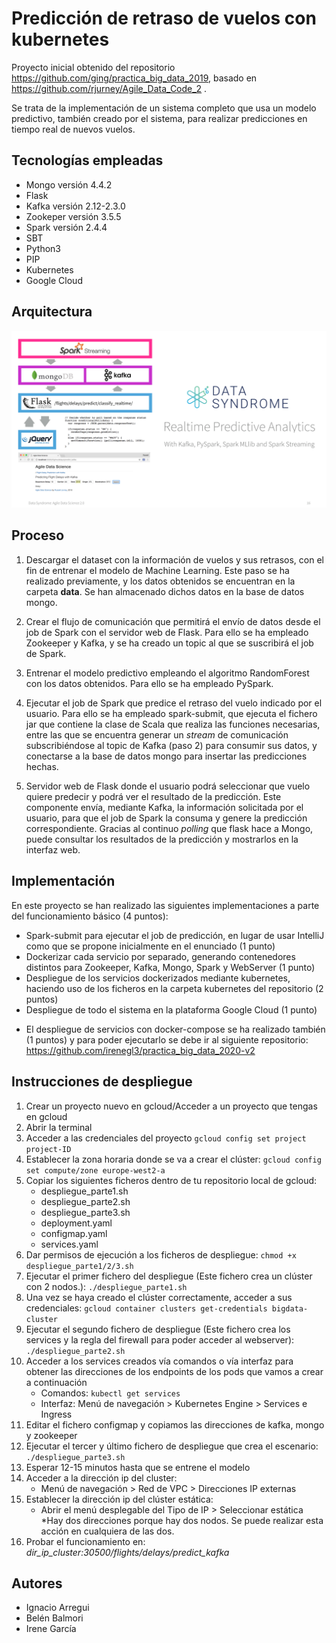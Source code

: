 # Predicción de retraso de vuelos con kubernetes

Proyecto inicial obtenido del repositorio https://github.com/ging/practica_big_data_2019, basado en https://github.com/rjurney/Agile_Data_Code_2 .

Se trata de la implementación de un sistema completo que usa un modelo predictivo, también creado por el sistema, para realizar predicciones en tiempo real de nuevos vuelos.

## Tecnologías empleadas
- Mongo versión 4.4.2
- Flask
- Kafka versión 2.12-2.3.0
- Zookeper versión 3.5.5
- Spark versión 2.4.4
- SBT
- Python3
- PIP
- Kubernetes
- Google Cloud

## Arquitectura
[<img src="images/video_course_cover.png">](http://datasyndrome.com/video)

## Proceso

1. Descargar el dataset con la información de vuelos y sus retrasos, con el fin de entrenar el modelo de Machine Learning. Este paso se ha realizado previamente, y los datos obtenidos se encuentran en la carpeta **data**. Se han almacenado dichos datos en la base de datos mongo.

2. Crear el flujo de comunicación que permitirá el envío de datos desde el job de Spark con el servidor web de Flask. Para ello se ha empleado Zookeeper y Kafka, y se ha creado un topic al que se suscribirá el job de Spark.

2. Entrenar el modelo predictivo empleando el algoritmo RandomForest con los datos obtenidos. Para ello se ha empleado PySpark.

3. Ejecutar el job de Spark que predice el retraso del vuelo indicado por el usuario. Para ello se ha empleado spark-submit, que ejecuta el fichero jar que contiene la clase de Scala que realiza las funciones necesarias, entre las que se encuentra generar un *stream* de comunicación subscribiéndose al topic de Kafka (paso 2) para consumir sus datos, y conectarse a la base de datos mongo para insertar las predicciones hechas.

4. Servidor web de Flask donde el usuario podrá seleccionar que vuelo quiere predecir y podrá ver el resultado de la predicción. Este componente envía, mediante Kafka, la información solicitada por el usuario, para que el job de Spark la consuma y genere la predicción correspondiente. Gracias al continuo *polling* que flask hace a Mongo, puede consultar los resultados de la predicción y mostrarlos en la interfaz web.

## Implementación
En este proyecto se han realizado las siguientes implementaciones a parte del funcionamiento básico (4 puntos):
- Spark-submit para ejecutar el job de predicción, en lugar de usar IntelliJ como que se propone inicialmente en el enunciado (1 punto)
- Dockerizar cada servicio por separado, generando contenedores distintos para Zookeeper, Kafka, Mongo, Spark y WebServer (1 punto)
- Despliegue de los servicios dockerizados mediante kubernetes, haciendo uso de los ficheros en la carpeta kubernetes del repositorio (2 puntos)
- Despliegue de todo el sistema en la plataforma Google Cloud (1 punto)

* El despliegue de servicios con docker-compose se ha realizado también (1 puntos) y para poder ejecutarlo se debe ir al siguiente repositorio: https://github.com/irenegl3/practica_big_data_2020-v2

## Instrucciones de despliegue
1. Crear un proyecto nuevo en gcloud/Acceder a un proyecto que tengas en gcloud
2. Abrir la terminal
3. Acceder a las credenciales del proyecto
`gcloud config set project project-ID`
4. Establecer la zona horaria donde se va a crear el clúster:
`gcloud config set compute/zone europe-west2-a`
5. Copiar los siguientes ficheros dentro de tu repositorio local de gcloud:
    - despliegue_parte1.sh
    - despliegue_parte2.sh
    - despliegue_parte3.sh
    - deployment.yaml
    - configmap.yaml
    - services.yaml
6. Dar permisos de ejecución a los ficheros de despliegue:
`chmod +x despliegue_parte1/2/3.sh`
7. Ejecutar el primer fichero del despliegue (Este fichero crea un clúster con 2 nodos.):
`./despliegue_parte1.sh`
8. Una vez se haya creado el clúster correctamente, acceder a sus credenciales:
`gcloud container clusters get-credentials bigdata-cluster`
9. Ejecutar el segundo fichero de despliegue (Este fichero crea los 
services y la regla del firewall para poder acceder al webserver):
`./despliegue_parte2.sh`
10. Acceder a los services creados vía comandos o vía interfaz para obtener las direcciones de los endpoints de los pods 
que vamos a crear a continuación
    - Comandos: `kubectl get services`
    - Interfaz: Menú de navegación > Kubernetes Engine > Services e Ingress
11. Editar el fichero configmap y copiamos las direcciones de kafka, mongo y zookeeper
12. Ejecutar el tercer y último fichero de despliegue que crea el escenario:
`./despliegue_parte3.sh`
13. Esperar 12-15 minutos hasta que se entrene el modelo
14. Acceder a la dirección ip del cluster:
    - Menú de navegación > Red de VPC > Direcciones IP externas
15. Establecer la dirección ip del clúster estática:
    - Abrir el menú desplegable del Tipo de IP > Seleccionar estática
    *Hay dos direcciones porque hay dos nodos. Se puede realizar esta acción en cualquiera de las dos.
16. Probar el funcionamiento en: *dir_ip_cluster:30500/flights/delays/predict_kafka*

## Autores
- Ignacio Arregui
- Belén Balmori
- Irene García 
